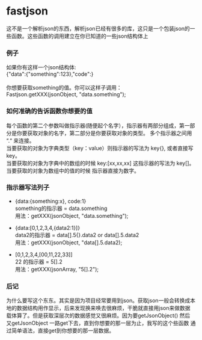 # fastjson
这不是一个解析json的东西，解析json已经有很多的库，这只是一个包装json的一些函数。这些函数的调用建立在你已知道的一些json结构体上

### 例子
如果你有这样一个json结构体:<br/>
{"data":{"something":123},"code":} <br/><br/>
你想要获取something的值。你可以这样子调用：<br/>
Fastjson.getXXX(jsonObject, "data.something");

### 如何准确的告诉函数你想要的值

每个函数的第二个参数叫做指示器(随便起个名字），指示器有两部分组成，第一部分是你要获取对象的名字，第二部分是你要获取对象的类型。
多个指示器之间用 “.“ 来连接。<br/>
当要获取的对象为字典类型（key：value）则指示器的写法为 key{}, 或者直接写key。<br/>
当要获取的对象为字典中的数组的时候 key:[xx,xx,xx] 这指示器的写法为 key[]。<br/>
当要获取的对象为数组中的值的时候 指示器直接为数字。<br/>

### 指示器写法列子

* {data:{something:x}, code:1}<br/>
something的指示器 = data.something<br/>
用法：getXXX(jsonObject, "data.something");<br/>


* {data:[0,1,2,3,4,{data2:1}]}<br/>
data2的指示器 = data[].5{}.data2 or data[].5.data2<br/>
用法：getXXX(jsonObject, "data[].5.data2);<br/>

* [0,1,2,3,4,[00,11,22,33]]<br/>
22 的指示器  = 5[].2<br/>
用法：getXXX(jsonArray, "5[].2");<br/>

### 后记

  为什么要写这个东东。其实是因为项目经常要用到json。获取json一般会转换成本地的数据结构用作显示，后来发现换来唤去很麻烦，干脆就直接用json来做数据
  载体算了。但是获取深层次的数据感觉又很麻烦。因为要getJsonObject() 然后 又getJsonObject 一路get下去，直到你想要的那一层为止，我写的这个些函数
  通过简单语法，直接get到你想要的那一层数据。
